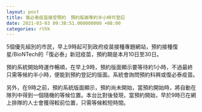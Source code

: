 ```yaml
---
layout: post
title: 復必泰疫苗接受預約　預約版面等約半小時可登記
date: 2021-03-03 09:38:51.000000000 +08:00
categories: rthk
---
```


5個優先組別的市民，早上9時起可到政府疫苗接種專題網站，預約接種復星/BioNTech的「復必泰」新冠疫苗，預約期是本月10日至30日。

預約系統開始時運作暢順，在早上9時，預約版面顯示要等待約1小時，不過最終只需等候約半小時，便能到預約登記的版面。系統會詢問預約科興或復必泰疫苗。

另外，在9時之前，預約系統版面顯示，預約尚未開始，當預約開始時，將自動在隊列中得到一個隨機的等候位置。本台比對後發現，當預約開始，早於9時已在網上排隊的人士會獲得較前位置，只需等候較短時間。
